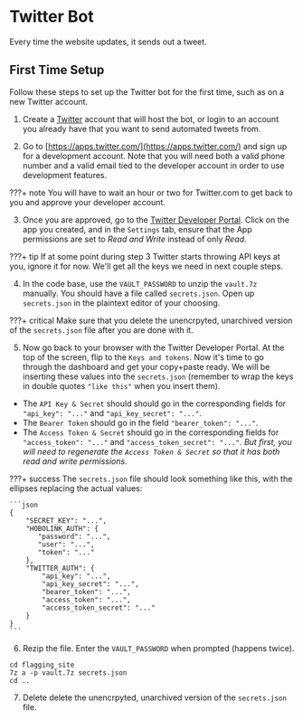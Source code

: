 # Twitter Bot

Every time the website updates, it sends out a tweet.

## First Time Setup

Follow these steps to set up the Twitter bot for the first time, such as on a new Twitter account.

1. Create a [Twitter](https://twitter.com/) account that will host the bot, or login to an account you already have that you want to send automated tweets from.

2. Go to [https://apps.twitter.com/](https://apps.twitter.com/) and sign up for a development account. Note that you will need both a valid phone number and a valid email tied to the developer account in order to use development features.

???+ note
    You will have to wait an hour or two for Twitter.com to get back to you and approve your developer account.

3. Once you are approved, go to the [Twitter Developer Portal](https://developer.twitter.com/). Click on the app you created, and in the `Settings` tab, ensure that the App permissions are set to *Read and Write* instead of only *Read*.

???+ tip
    If at some point during step 3 Twitter starts throwing API keys at you, ignore it for now. We'll get all the keys we need in next couple steps.

4. In the code base, use the `VAULT_PASSWORD` to unzip the `vault.7z` manually. You should have a file called `secrets.json`. Open up `secrets.json` in the plaintext editor of your choosing.

???+ critical
    Make sure that you delete the unencrpyted, unarchived version of the `secrets.json` file after you are done with it.

5. Now go back to your browser with the Twitter Developer Portal. At the top of the screen, flip to the `Keys and tokens`. Now it's time to go through the dashboard and get your copy+paste ready. We will be inserting these values into the `secrets.json` (remember to wrap the keys in double quotes `"like this"` when you insert them).

  - The `API Key & Secret` should should go in the corresponding fields for `"api_key": "..."` and `"api_key_secret": "..."`.
  - The `Bearer Token` should go in the field `"bearer_token": "..."`.
  - The `Access Token & Secret` should go in the corresponding fields for `"access_token": "..."` and `"access_token_secret": "..."`. _But first, you will need to regenerate the `Access Token & Secret` so that it has both read and write permissions._

???+ success
    The `secrets.json` file should look something like this, with the ellipses replacing the actual values:
    
    ```json
    {
        "SECRET_KEY": "...",
        "HOBOLINK_AUTH": {
           "password": "...",
           "user": "...",
           "token": "..."
        },
        "TWITTER_AUTH": {
            "api_key": "...",
            "api_key_secret": "...",
            "bearer_token": "...",
            "access_token": "...",
            "access_token_secret": "..."
        }
    }
    ```

6. Rezip the file. Enter the `VAULT_PASSWORD` when prompted (happens twice).

```shell
cd flagging_site
7z a -p vault.7z secrets.json
cd ..
```

7. Delete delete the unencrpyted, unarchived version of the `secrets.json` file.
